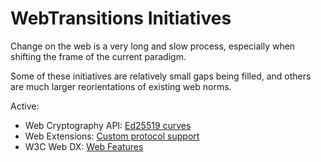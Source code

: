 # WebTransitions Initiatives

Change on the web is a very long and slow process, especially when shifting the frame of the current paradigm.

Some of these initiatives are relatively small gaps being filled, and others are much larger reorientations of existing web norms.

Active:
- Web Cryptography API: [Ed25519 curves](https://github.com/webtransitions/initiatives/issues/5)
- Web Extensions: [Custom protocol support](https://github.com/webtransitions/initiatives/issues/8)
- W3C Web DX: [Web Features](https://github.com/web-platform-dx/web-features)
